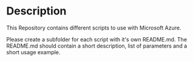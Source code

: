 # Description
This Repository contains different scripts to use with Microsoft Azure.

Please create a subfolder for each script with it's own README.md.
The README.md should contain a short description, list of parameters and a short usage example.